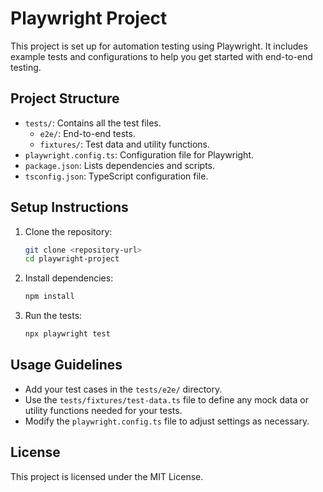 # Playwright Project

This project is set up for automation testing using Playwright. It includes example tests and configurations to help you get started with end-to-end testing.

## Project Structure

- `tests/`: Contains all the test files.
  - `e2e/`: End-to-end tests.
  - `fixtures/`: Test data and utility functions.
- `playwright.config.ts`: Configuration file for Playwright.
- `package.json`: Lists dependencies and scripts.
- `tsconfig.json`: TypeScript configuration file.

## Setup Instructions

1. Clone the repository:
   ```bash
   git clone <repository-url>
   cd playwright-project
   ```

2. Install dependencies:
   ```bash
   npm install
   ```

3. Run the tests:
   ```bash
   npx playwright test
   ```

## Usage Guidelines

- Add your test cases in the `tests/e2e/` directory.
- Use the `tests/fixtures/test-data.ts` file to define any mock data or utility functions needed for your tests.
- Modify the `playwright.config.ts` file to adjust settings as necessary.

## License

This project is licensed under the MIT License.